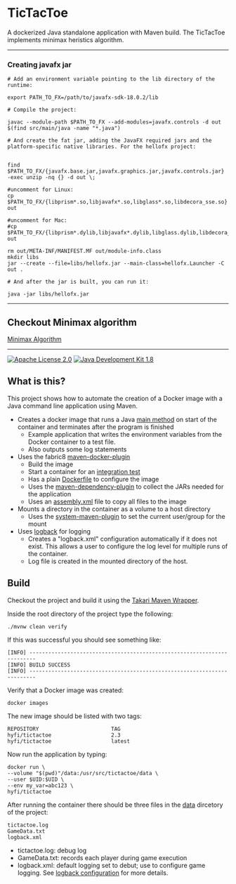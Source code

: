 # TicTacToe

[//]: # (--module-path=/Users/dalexander/SynologyDrive/Repos/TicTacToe/javafx/javafx-sdk-18.0.1/lib --add-modules=javafx.controls)
[//]: # (--module-path=/Users/dalexander/SynologyDrive/Repos/TicTacToe/javafx/javafx-sdk-18.0.1/lib --add-modules=javafx.controls,javafx.fxml)
A dockerized Java standalone application with Maven build. The TicTacToe implements minimax heristics algorithm. 

---

### Creating javafx jar 


```shell
# Add an environment variable pointing to the lib directory of the runtime:

export PATH_TO_FX=/path/to/javafx-sdk-18.0.2/lib

# Compile the project:

javac --module-path $PATH_TO_FX --add-modules=javafx.controls -d out $(find src/main/java -name "*.java")

# And create the fat jar, adding the JavaFX required jars and the platform-specific native libraries. For the hellofx project:


find $PATH_TO_FX/{javafx.base.jar,javafx.graphics.jar,javafx.controls.jar} -exec unzip -nq {} -d out \;

#uncomment for Linux:
cp $PATH_TO_FX/{libprism*.so,libjavafx*.so,libglass*.so,libdecora_sse.so} out

#uncomment for Mac:
#cp $PATH_TO_FX/{libprism*.dylib,libjavafx*.dylib,libglass.dylib,libdecora_sse.dylib} out

rm out/META-INF/MANIFEST.MF out/module-info.class
mkdir libs
jar --create --file=libs/hellofx.jar --main-class=hellofx.Launcher -C out .

# And after the jar is built, you can run it:

java -jar libs/hellofx.jar

```



---

## Checkout Minimax algorithm

[Minimax Algorithm](https://dellius-alexander.github.io/TicTacToe/index.php "Minimax Algorithm")


---

[![Apache License 2.0](https://img.shields.io/hexpm/l/plug.svg)](https://www.apache.org/licenses/LICENSE-2.0.html)
[![Java Development Kit 1.8](https://img.shields.io/badge/JDK-1.8-green.svg)](http://www.oracle.com/technetwork/java/javase/downloads/jdk8-downloads-2133151.html)


## What is this?
This project shows how to automate the creation of a Docker image with a Java command line application using Maven.

- Creates a docker image that runs a Java [main method](src/main/java/com/hyfi/tictactoe/HelloWorld.java) on start of the container and terminates after the program is finished
  - Example application that writes the environment variables from the Docker container to a test file.
  - Also outputs some log statements
- Uses the fabric8 [maven-docker-plugin](https://github.com/fabric8io/docker-maven-plugin)
  - Build the image
  - Start a container for an [integration test](src/test/java/com/hyfi/tictactoe/HelloWorldIT.java)
  - Has a plain [Dockerfile](src/main/docker/Dockerfile) to configure the image
  - Uses the [maven-dependency-plugin](https://maven.apache.org/plugins/maven-dependency-plugin/) to collect the JARs needed for the application
  - Uses an [assembly.xml](src/main/assembly.xml) file to copy all files to the image 
- Mounts a directory in the container as a volume to a host directory
  - Uses the [system-maven-plugin](https://github.com/fuin/system-maven-plugin) to set the current user/group for the mount  
- Uses [logback](https://logback.qos.ch/) for logging
  - Creates a "logback.xml" configuration automatically if it does not exist. This allows a user to configure the log level for multiple runs of the container. 
  - Log file is created in the mounted directory of the host.

## Build
Checkout the project and build it using the [Takari Maven Wrapper](https://github.com/takari/maven-wrapper).

Inside the root directory of the project type the following:

```
./mvnw clean verify
```

If this was successful you should see something like:

```
[INFO] ------------------------------------------------------------------------
[INFO] BUILD SUCCESS
[INFO] ------------------------------------------------------------------------
```

Verify that a Docker image was created:

```
docker images
```

The new image should be listed with two tags:

```
REPOSITORY                       TAG
hyfi/tictactoe                   2.3
hyfi/tictactoe                   latest
```

Now run the application by typing:

```
docker run \
--volume "$(pwd)"/data:/usr/src/tictactoe/data \
--user $UID:$UID \
--env my_var=abc123 \
hyfi/tictactoe
```

After running the container there should be three files in the [data](data) dircetory of the project:


```
tictactoe.log
GameData.txt
logback.xml
```

- tictactoe.log: debug log
- GameData.txt: records each player during game execution
- logback.xml: default logging set to debut; use to configure game logging. See [logback configuration](http://logback.qos.ch/manual/configuration.html) for more details.
